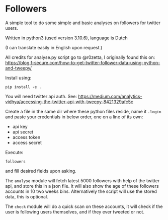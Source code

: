 # Followers

A simple tool to do some simple and basic analyses on followers for twitter users.

Written in python3 (used version 3.10.6), language is Dutch

(I can translate easily in English upon request.)

All credits for analyse.py script go to @r0zetta, I originally found this on:
https://blog.f-secure.com/how-to-get-twitter-follower-data-using-python-and-tweepy/

Install using:

`pip install -e .`

You will need twitter api auth. See: https://medium.com/analytics-vidhya/accessing-the-twitter-api-with-tweepy-8421329afc5c

Create a file in the same dir where these python files reside,  name it `.login` and paste your credentials in below order, one on a line of its own:
* api key
* api secret
* access token
* access secret

Execute:

`followers`

and fill desired fields upon asking.

The `analyse` module will fetch latest 5000 followers with help of the twitter api, and store this in a json file. It will also show the age of these followers accounts in 10 two weeks bins. Alternatively the script will use the stored data, this is optional.

The `check` module will do a quick scan on these accounts, it will check if the user is following users themselves, and if they ever tweeted or not.

